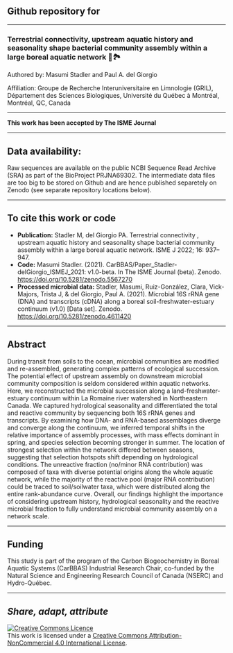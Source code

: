 ## Github repository for

---

### Terrestrial connectivity, upstream aquatic history and seasonality shape bacterial community assembly within a large boreal aquatic network :microbe::national_park:

Authored by: Masumi Stadler and Paul A. del Giorgio

Affiliation: Groupe de Recherche Interuniversitaire en Limnologie (GRIL), Département des Sciences Biologiques, Université du Québec à Montréal, Montréal, QC, Canada

---

**This work has been accepted by The ISME Journal**

---

## Data availability:
Raw sequences are available on the public NCBI Sequence Read Archive (SRA) as part of the BioProject PRJNA69302.
The intermediate data files are too big to be stored on Github and are hence published separetely on Zenodo (see separate repository locations below).

---

## To cite this work or code

- **Publication:** Stadler M, del Giorgio PA. Terrestrial connectivity , upstream aquatic history and seasonality shape bacterial community assembly within a large boreal aquatic network. ISME J 2022; 16: 937–947. 
- **Code:** Masumi Stadler. (2021). CarBBAS/Paper_Stadler-delGiorgio_ISMEJ_2021: v1.0-beta. In The ISME Journal (beta). Zenodo. https://doi.org/10.5281/zenodo.5567270
- **Processed microbial data:** Stadler, Masumi, Ruiz-González, Clara, Vick-Majors, Trista J, & del Giorgio, Paul A. (2021). Microbial 16S rRNA gene (DNA) and transcripts (cDNA) along a boreal soil-freshwater-estuary continuum (v1.0) [Data set]. Zenodo. https://doi.org/10.5281/zenodo.4611420

---

## Abstract
During transit from soils to the ocean, microbial communities are modified and re-assembled, generating complex patterns of ecological succession. The potential effect of upstream assembly on downstream microbial community composition is seldom considered within aquatic networks. Here, we reconstructed the microbial succession along a land-freshwater-estuary continuum within La Romaine river watershed in Northeastern Canada. We captured hydrological seasonality and differentiated the total and reactive community by sequencing both 16S rRNA genes and transcripts. By examining how DNA- and RNA-based assemblages diverge and converge along the continuum, we inferred temporal shifts in the relative importance of assembly processes, with mass effects dominant in spring, and species selection becoming stronger in summer. The location of strongest selection within the network differed between seasons, suggesting that selection hotspots shift depending on hydrological conditions. The unreactive fraction (no/minor RNA contribution) was composed of taxa with diverse potential origins along the whole aquatic network, while the majority of the reactive pool (major RNA contribution) could be traced to soil/soilwater taxa, which were distributed along the entire rank-abundance curve. Overall, our findings highlight the importance of considering upstream history, hydrological seasonality and the reactive microbial fraction to fully understand microbial community assembly on a network scale.

---

## Funding

This study is part of the program of the Carbon Biogeochemistry in Boreal Aquatic Systems (CarBBAS) Industrial Research Chair, co-funded by the Natural Science and Engineering Research Council of Canada (NSERC) and Hydro-Québec.

---

## *Share, adapt, attribute*

<a rel="license" href="http://creativecommons.org/licenses/by-nc/4.0/"><img alt="Creative Commons Licence" style="border-width:0" src="https://i.creativecommons.org/l/by-nc/4.0/88x31.png" /></a><br />This work is licensed under a <a rel="license" href="http://creativecommons.org/licenses/by-nc/4.0/">Creative Commons Attribution-NonCommercial 4.0 International License</a>.

